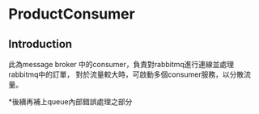 # **ProductConsumer**

## **Introduction**
此為message broker 中的consumer，負責對rabbitmq進行連線並處理rabbitmq中的訂單，
對於流量較大時，可啟動多個consumer服務，以分散流量。

*後續再補上queue內部錯誤處理之部分
